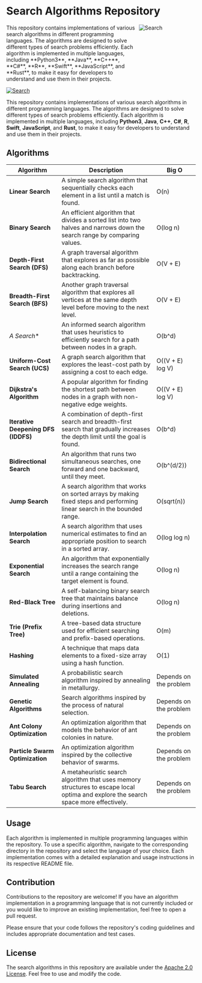 # Search Algorithms Repository


<div>
    <div style="float: left; width: 70%;">
        This repository contains implementations of various search algorithms in different programming languages. The algorithms are designed to solve different types of search problems efficiently. Each algorithm is implemented in multiple languages, including **Python3**, **Java**, **C++**, **C#**, **R**, **Swift**, **JavaScript**, and **Rust**, to make it easy for developers to understand and use them in their projects.
    </div>
    <div style="float: right; width: 30%;">
        <img src="https://cdn.pixabay.com/animation/2022/08/06/11/57/11-57-26-645_512.gif" alt="Search" style="max-width: 100%;">
    </div>
    <div style="clear: both;"></div>
</div>


[![Search](https://cdn.pixabay.com/animation/2022/08/06/11/57/11-57-26-645_512.gif)](https://github.com/mhuzaifadev/search-algorithms)


This repository contains implementations of various search algorithms in different programming languages. The algorithms are designed to solve different types of search problems efficiently. Each algorithm is implemented in multiple languages, including **Python3**, **Java**, **C++**, **C#**, **R**, **Swift**, **JavaScript**, and **Rust**, to make it easy for developers to understand and use them in their projects.

## Algorithms

| Algorithm                         | Description                                                                                                           | Big O     |
|-----------------------------------|-----------------------------------------------------------------------------------------------------------------------|-----------|
| **Linear Search**                     | A simple search algorithm that sequentially checks each element in a list until a match is found.                      | O(n)      |
| **Binary Search**                     | An efficient algorithm that divides a sorted list into two halves and narrows down the search range by comparing values.| O(log n)  |
| **Depth-First Search (DFS)**           | A graph traversal algorithm that explores as far as possible along each branch before backtracking.                    | O(V + E)  |
| **Breadth-First Search (BFS)**         | Another graph traversal algorithm that explores all vertices at the same depth level before moving to the next level.  | O(V + E)  |
| **A* Search**                         | An informed search algorithm that uses heuristics to efficiently search for a path between nodes in a graph.           | O(b^d)    |
| **Uniform-Cost Search (UCS)**          | A graph search algorithm that explores the least-cost path by assigning a cost to each edge.                           | O((V + E) log V) |
| **Dijkstra's Algorithm**              | A popular algorithm for finding the shortest path between nodes in a graph with non-negative edge weights.             | O((V + E) log V) |
| **Iterative Deepening DFS (IDDFS)**    | A combination of depth-first search and breadth-first search that gradually increases the depth limit until the goal is found. | O(b^d) |
| **Bidirectional Search**              | An algorithm that runs two simultaneous searches, one forward and one backward, until they meet.                      | O(b^(d/2)) |
| **Jump Search**                       | A search algorithm that works on sorted arrays by making fixed steps and performing linear search in the bounded range. | O(sqrt(n)) |
| **Interpolation Search**              | A search algorithm that uses numerical estimates to find an appropriate position to search in a sorted array.           | O(log log n) |
| **Exponential Search**                | An algorithm that exponentially increases the search range until a range containing the target element is found.        | O(log n)  |
| **Red-Black Tree**                    | A self-balancing binary search tree that maintains balance during insertions and deletions.                            | O(log n)  |
| **Trie (Prefix Tree)**                | A tree-based data structure used for efficient searching and prefix-based operations.                                  | O(m)      |
| **Hashing**                           | A technique that maps data elements to a fixed-size array using a hash function.                                       | O(1)      |
| **Simulated Annealing**               | A probabilistic search algorithm inspired by annealing in metallurgy.                                                  | Depends on the problem |
| **Genetic Algorithms**                | Search algorithms inspired by the process of natural selection.                                                         | Depends on the problem |
| **Ant Colony Optimization**           | An optimization algorithm that models the behavior of ant colonies in nature.                                          | Depends on the problem |
| **Particle Swarm Optimization**       | An optimization algorithm inspired by the collective behavior of swarms.                                               | Depends on the problem |
| **Tabu Search**                       | A metaheuristic search algorithm that uses memory structures to escape local optima and explore the search space more effectively. | Depends on the problem |


## Usage

Each algorithm is implemented in multiple programming languages within the repository. To use a specific algorithm, navigate to the corresponding directory in the repository and select the language of your choice. Each implementation comes with a detailed explanation and usage instructions in its respective README file.

## Contribution

Contributions to the repository are welcome! If you have an algorithm implementation in a programming language that is not currently included or you would like to improve an existing implementation, feel free to open a pull request.

Please ensure that your code follows the repository's coding guidelines and includes appropriate documentation and test cases.

## License

The search algorithms in this repository are available under the [Apache 2.0 License](LICENSE). Feel free to use and modify the code.
